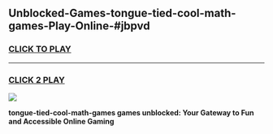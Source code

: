 
## Unblocked-Games-tongue-tied-cool-math-games-Play-Online-#jbpvd
<h3>
<a href="https://premium.freeplayer.one?title=tongue-tied-cool-math-games&ref=27F">CLICK TO PLAY</a></h3>
<hr>

<h3>
<a href="https://premium.freeplayer.one?title=tongue-tied-cool-math-games&ref=27F">CLICK 2 PLAY</a>
  
</h3>

<a href="https://premium.freeplayer.one?title=tongue-tied-cool-math-games&ref=27F"><img src="https://clearcache.store/games.png"></a>


**tongue-tied-cool-math-games games unblocked: Your Gateway to Fun and Accessible Online Gaming**

